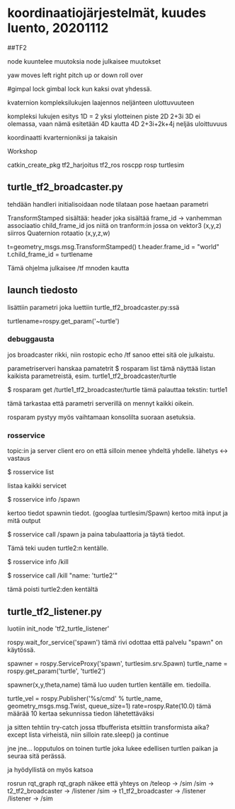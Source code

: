# koordinaatiojärjestelmät, kuudes luento, 20201112


##TF2

node kuuntelee muutoksia
node julkaisee muutokset

yaw moves left right
pitch up or down
roll over

#gimpal lock
gimbal lock kun kaksi ovat yhdessä.



kvaternion kompleksilukujen laajennos neljänteen ulottuvuuteen

kompleksi lukujen esitys
1D = 2 yksi ylotteinen piste
2D 2+3i
3D ei olemassa, vaan nämä esitetään 4D kautta
4D 2+3i+2k+4j neljäs uloittuvuus




koordinaatti kvarternioniksi ja takaisin



Workshop

catkin_create_pkg tf2_harjoitus tf2_ros roscpp rosp turtlesim


## turtle_tf2_broadcaster.py

tehdään handleri
initialisoidaan node
tilataan pose
haetaan parametri


TransformStamped sisältää:
header joka sisältää
	frame_id -> vanhemman associaatio
	child_frame_id jos niitä on
	tranform:in jossa on 
		vektor3 (x,y,z) siirros
		Quaternion rotaatio (x,y,z,w)


t=geometry_msgs.msg.TransformStamped()
t.header.frame_id = "world"
t.child_frame_id = turtlename


Tämä ohjelma julkaisee /tf mnoden kautta  


## launch tiedosto

lisättiin parametri joka luettiin turtle_tf2_broadcaster.py:ssä

turtlename=rospy.get_param('~turtle')



### debuggausta

jos broadcaster rikki, niin 
rostopic echo /tf
sanoo ettei sitä ole julkaistu.


parametriserveri hanskaa pamatetrit
$ rosparam list
tämä näyttää listan kaikista parametreistä, esim.
turtle1_tf2_broadcaster/turtle

$ rosparam get /turtle1_tf2_broadcaster/turtle
tämä palauttaa tekstin:
turtle1

tämä tarkastaa että parametri serverillä on mennyt kaikki oikein.

rosparam pystyy myös vaihtamaan konsolilta suoraan asetuksia.


### rosservice
topic:in ja server client ero on että silloin menee yhdeltä yhdelle.
lähetys <-> vastaus


$ rosservice list

listaa kaikki servicet

$ rosservice info /spawn

kertoo tiedot spawnin tiedot.
(googlaa turtlesim/Spawn)
kertoo mitä input ja mitä output


$ rosservice call /spawn
ja paina tabulaattoria ja täytä tiedot.

Tämä teki uuden turtle2:n kentälle.


$ rosservice info /kill

$ rosservice call /kill "name: 'turtle2'"

tämä poisti turtle2:den kentältä


## turtle_tf2_listener.py

luotiin init_node 'tf2_turtle_listener'

rospy.wait_for_service('spawn')
tämä rivi odottaa että palvelu "spawn" on käytössä.

spawner = rospy.ServiceProxy('spawn', turtlesim.srv.Spawn)
turtle_name = rospy.get_param('turtle', 'turtle2')

spawner(x,y,theta,name) 
tämä luo uuden turtlen kentälle em. tiedoilla.


turtle_vel = rospy.Publisher('%s/cmd' % turtle_name, geometry_msgs.msg.Twist, queue_size=1)
rate=rospy.Rate(10.0)
tämä määrää 10 kertaa sekunnissa tiedon lähetettäväksi

ja sitten tehtiin try-catch jossa tfbufferista etsittiin transformista aika?
except lista virheistä, niin silloin rate.sleep() ja continue


jne jne... lopputulos on toinen turtle joka lukee edellisen turtlen paikan ja seuraa sitä perässä.

ja hyödyllistä on myös katsoa 

rosrun rqt_graph rqt_graph
näkee että yhteys on 
/teleop -> /sim
/sim -> t2_tf2_broadcaster -> /listener
/sim -> t1_tf2_broadcaster -> /listener
/listener -> /sim


